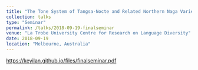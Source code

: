 ```yaml
---
title: "The Tone System of Tangsa-Nocte and Related Northern Naga Varieties"
collection: talks
type: "Seminar"
permalink: /talks/2018-09-19-finalseminar
venue: "La Trobe University Centre for Research on Language Diversity"
date: 2018-09-19
location: "Melbourne, Australia"
---
```


https://keyilan.github.io/files/finalseminar.pdf
